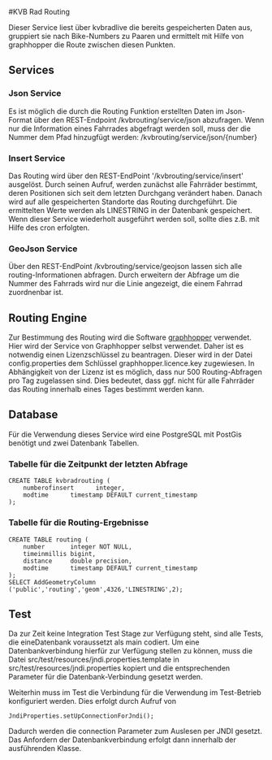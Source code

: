 #KVB Rad Routing

Dieser Service liest über kvbradlive die bereits gespeicherten Daten aus, gruppiert sie nach Bike-Numbers zu Paaren und ermittelt mit Hilfe von graphhopper die Route zwischen diesen Punkten.

## Services

### Json Service

Es ist möglich die durch die Routing Funktion erstellten Daten im Json-Format über den REST-Endpoint /kvbrouting/service/json abzufragen. Wenn nur die Information eines Fahrrades abgefragt werden soll, muss der die Nummer dem Pfad hinzugfügt werden: /kvbrouting/service/json/{number}

### Insert Service

Das Routing wird über den REST-EndPoint '/kvbrouting/service/insert' ausgelöst. Durch seinen Aufruf, werden zunächst alle Fahrräder bestimmt, deren Positionen sich seit dem letzten Durchgang verändert haben. Danach wird auf alle gespeicherten Standorte das Routing durchgeführt. Die ermittelten Werte werden als LINESTRING in der Datenbank gespeichert. Wenn dieser Service wiederholt ausgeführt werden soll, sollte dies z.B. mit Hilfe des cron erfolgten.

### GeoJson Service

Über den REST-EndPoint /kvbrouting/service/geojson lassen sich alle routing-Informationen abfragen. Durch erweitern der Abfrage um die Nummer des Fahrrads wird nur die Linie angezeigt, die einem Fahrrad zuordnenbar ist.

## Routing Engine

Zur Bestimmung des Routing wird die Software [graphhopper](https://graphhopper.com/) verwendet. Hier wird der Service von Graphhopper selbst verwendet. Daher ist es notwendig einen Lizenzschlüssel zu beantragen. Dieser wird in der Datei config.properties dem Schlüssel graphhopper.licence.key zugewiesen. In Abhängigkeit von der Lizenz ist es möglich, dass nur 500 Routing-Abfragen pro Tag zugelassen sind. Dies bedeutet, dass ggf. nicht für alle Fahrräder das Routing innerhalb eines Tages bestimmt werden kann.

## Database

Für die Verwendung dieses Service wird eine PostgreSQL mit PostGis benötigt und zwei Datenbank Tabellen. 

### Tabelle für die Zeitpunkt der letzten Abfrage

	CREATE TABLE kvbradrouting (
	    numberofinsert      integer,
	    modtime      timestamp DEFAULT current_timestamp
	);

### Tabelle für die Routing-Ergebnisse

	CREATE TABLE routing (
    	number       integer NOT NULL,
    	timeinmillis bigint,
    	distance     double precision,
    	modtime      timestamp DEFAULT current_timestamp
	);
	SELECT AddGeometryColumn ('public','routing','geom',4326,'LINESTRING',2);
	
## Test

Da zur Zeit keine Integration Test Stage zur Verfügung steht, sind alle Tests, die eineDatenbank voraussetzt als main codiert. Um eine Datenbankverbindung hierfür zur Verfügung stellen zu können, muss die Datei src/test/resources/jndi.properties.template in src/test/resources/jndi.properties kopiert und die entsprechenden Parameter für die Datenbank-Verbindung gesetzt werden.

Weiterhin muss im Test die Verbindung für die Verwendung im Test-Betrieb konfiguriert werden. Dies erfolgt durch Aufruf von 		

	JndiProperties.setUpConnectionForJndi();

Dadurch werden die connection Parameter zum Auslesen per JNDI gesetzt. Das Anfordern der Datenbankverbindung erfolgt dann innerhalb der ausführenden Klasse.